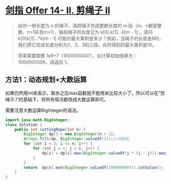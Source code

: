 # [剑指 Offer 14- II. 剪绳子 II](https://leetcode-cn.com/problems/jian-sheng-zi-ii-lcof/)

>给你一根长度为 n 的绳子，请把绳子剪成整数长度的 m 段（m、n都是整数，n>1并且m>1），每段绳子的长度记为 k[0],k[1]...k[m - 1] 。请问 k[0]*k[1]*...*k[m - 1] 可能的最大乘积是多少？例如，当绳子的长度是8时，我们把它剪成长度分别为2、3、3的三段，此时得到的最大乘积是18。
>
>答案需要取模 1e9+7（1000000007），如计算初始结果为：1000000008，请返回 1。
>

## 方法1：动态规划+大数运算

如果仍然用int来表示，取余之后max函数就不能用来比较大小了。所以可以在“剪绳子.Ⅰ”的基础下，将所有情况都改成大数运算即可。

需要注意大数运算BigInteger的语法。

~~~java
import java.math.BigInteger;
class Solution {
    public int cuttingRope(int n) {
        BigInteger dp[] = new BigInteger[n + 1];
        Arrays.fill(dp, BigInteger.valueOf(1));//初始化
        for (int i = 3; i <= n; i++) {
            for (int j = 1; j < i; j++) {
                dp[i] = dp[i].max(BigInteger.valueOf(j * (i - j))).max(dp[i - j].multiply(BigInteger.valueOf(j)));
            }
        }
        return  dp[n].mod(BigInteger.valueOf(1000000007)).intValue();
    }
}
~~~